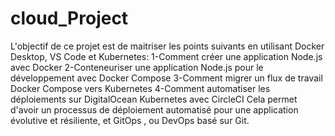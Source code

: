 # cloud_Project
L'objectif de ce projet est de maitriser les points suivants en utilisant Docker Desktop, VS Code et Kubernetes:
1-Comment créer une application Node.js avec Docker
2-Conteneuriser une application Node.js pour le développement avec Docker Compose
3-Comment migrer un flux de travail Docker Compose vers Kubernetes
4-Comment automatiser les déploiements sur DigitalOcean Kubernetes avec CircleCI
Cela permet d'avoir un processus de déploiement automatisé  pour une application évolutive et résiliente, et GitOps , ou DevOps basé sur Git. 
